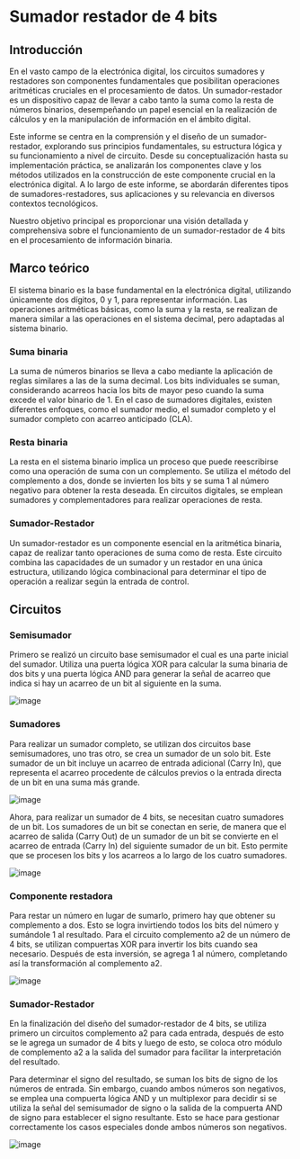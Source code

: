 # Sumador restador de 4 bits
## Introducción 

En el vasto campo de la electrónica digital, los circuitos sumadores y restadores son componentes fundamentales que posibilitan operaciones aritméticas cruciales en el procesamiento de datos. Un sumador-restador es un dispositivo capaz de llevar a cabo tanto la suma como la resta de números binarios, desempeñando un papel esencial en la realización de cálculos y en la manipulación de información en el ámbito digital.

Este informe se centra en la comprensión y el diseño de un sumador-restador, explorando sus principios fundamentales, su estructura lógica y su funcionamiento a nivel de circuito. Desde su conceptualización hasta su implementación práctica, se analizarán los componentes clave y los métodos utilizados en la construcción de este componente crucial en la electrónica digital. A lo largo de este informe, se abordarán diferentes tipos de sumadores-restadores, sus aplicaciones y su relevancia en diversos contextos tecnológicos.

Nuestro objetivo principal es proporcionar una visión detallada y comprehensiva sobre el funcionamiento de un sumador-restador de 4 bits en el procesamiento de información binaria.

## Marco teórico

El sistema binario es la base fundamental en la electrónica digital, utilizando únicamente dos dígitos, 0 y 1, para representar información. Las operaciones aritméticas básicas, como la suma y la resta, se realizan de manera similar a las operaciones en el sistema decimal, pero adaptadas al sistema binario.

### Suma binaria

La suma de números binarios se lleva a cabo mediante la aplicación de reglas similares a las de la suma decimal. Los bits individuales se suman, considerando acarreos hacia los bits de mayor peso cuando la suma excede el valor binario de 1. En el caso de sumadores digitales, existen diferentes enfoques, como el sumador medio, el sumador completo y el sumador completo con acarreo anticipado (CLA).

### Resta binaria

La resta en el sistema binario implica un proceso que puede reescribirse como una operación de suma con un complemento. Se utiliza el método del complemento a dos, donde se invierten los bits y se suma 1 al número negativo para obtener la resta deseada. En circuitos digitales, se emplean sumadores y complementadores para realizar operaciones de resta.

### Sumador-Restador

Un sumador-restador es un componente esencial en la aritmética binaria, capaz de realizar tanto operaciones de suma como de resta. Este circuito combina las capacidades de un sumador y un restador en una única estructura, utilizando lógica combinacional para determinar el tipo de operación a realizar según la entrada de control.

## Circuitos

### Semisumador
Primero se realizó un circuito base semisumador el cual es una parte inicial del sumador. Utiliza una puerta lógica XOR para calcular la suma binaria de dos bits y una puerta lógica AND para generar la señal de acarreo que indica si hay un acarreo de un bit al siguiente en la suma.

![image](https://github.com/mricol/ED1G5E3/assets/82113257/b6a34a46-627f-4d0c-bc48-0c8596dd9561)

### Sumadores

Para realizar un sumador completo, se utilizan dos circuitos base semisumadores, uno tras otro, se crea un sumador de un solo bit. Este sumador de un bit incluye un acarreo de entrada adicional (Carry In), que representa el acarreo procedente de cálculos previos o la entrada directa de un bit en una suma más grande.

![image](https://github.com/mricol/ED1G5E3/assets/82113257/ad0b914d-3f59-4127-923c-c7ee7dfa8c82)

Ahora, para realizar un sumador de 4 bits, se necesitan cuatro sumadores de un bit. Los sumadores de un bit se conectan en serie, de manera que el acarreo de salida (Carry Out) de un sumador de un bit se convierte en el acarreo de entrada (Carry In) del siguiente sumador de un bit. Esto permite que se procesen los bits y los acarreos a lo largo de los cuatro sumadores.

![image](https://github.com/mricol/ED1G5E3/assets/82113257/46d8b060-5226-4e7b-a2dd-698caa5de9df)

### Componente restadora

Para restar un número en lugar de sumarlo, primero hay que obtener su complemento a dos. Esto se logra invirtiendo todos los bits del número y sumándole 1 al resultado. Para el circuito complemento a2 de un número de 4 bits, se utilizan compuertas XOR para invertir los bits cuando sea necesario. Después de esta inversión, se agrega 1 al número, completando así la transformación al complemento a2.

![image](https://github.com/mricol/ED1G5E3/assets/82113257/20060c8b-ab78-4f30-88a1-46c606aea8fc)

### Sumador-Restador

En la finalización del diseño del sumador-restador de 4 bits, se utiliza primero un circuitos complemento a2 para cada entrada, después de esto se le agrega un sumador de 4 bits y luego de esto, se coloca otro módulo de complemento a2 a la salida del sumador para facilitar la interpretación del resultado.

Para determinar el signo del resultado, se suman los bits de signo de los números de entrada. Sin embargo, cuando ambos números son negativos, se emplea una compuerta lógica AND y un multiplexor para decidir si se utiliza la señal del semisumador de signo o la salida de la compuerta AND de signo para establecer el signo resultante. Esto se hace para gestionar correctamente los casos especiales donde ambos números son negativos.

![image](https://github.com/mricol/ED1G5E3/assets/82113257/832fc686-ef26-4284-985a-7fe21a67e29b)

